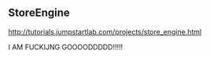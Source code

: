 ## StoreEngine

http://tutorials.jumpstartlab.com/projects/store_engine.html


I AM FUCKIJNG GOOOODDDDD!!!!!
